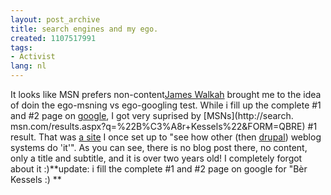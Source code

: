 ```yaml
---
layout: post_archive
title: search engines and my ego.
created: 1107517991
tags:
- Activist
lang: nl
---
```

It looks like MSN prefers non-content<!--break-->[James Walkah](http://walkah.net/node/140) brought me to the idea of doin the ego-msning vs ego-googling test. While i fill up the complete #1 and #2 page on [google](http://www.google.com/search?hl=en&q=%22B%C3%A8r+Kessels%22&btnG=Search&meta=),  I got very suprised by [MSNs](http://search. msn.com/results.aspx?q=%22B%C3%A8r+Kessels%22&FORM=QBRE) #1 result. That was [a site](http://ber.buzzword.com/) I once set up to "see how other (then [drupal](http://www.drupal.org)) weblog systems do 'it'". As you can see, there is no blog post there, no content, only a title and subtitle, and it is over two years old! I completely forgot about it :)**update: i fill the complete #1 and #2 page on google for "Bèr Kessels :) **
